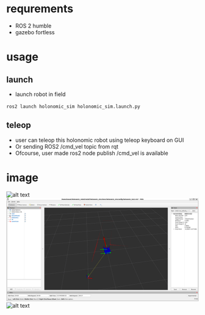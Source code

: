 # requrements
- ROS 2 humble
- gazebo fortless

# usage
## launch
- launch robot in field

`ros2 launch holonomic_sim holonomic_sim.launch.py`

## teleop
- user can teleop this holonomic robot using teleop keyboard on GUI
- Or sending ROS2 /cmd_vel topic from rqt
- Ofcourse, user made ros2 node publish /cmd_vel is available

# image
![alt text](https://github.com/OsawaKousei/holonomic_robot/tree/main/img/sim_img.png?raw=true)
![alt text](https://github.com/OsawaKousei/holonomic_robot/blob/main/img/rviz2_img.png)
![alt text](https://github.com/OsawaKousei/holonomic_robot/tree/main/img/total_img.png?raw=true)
